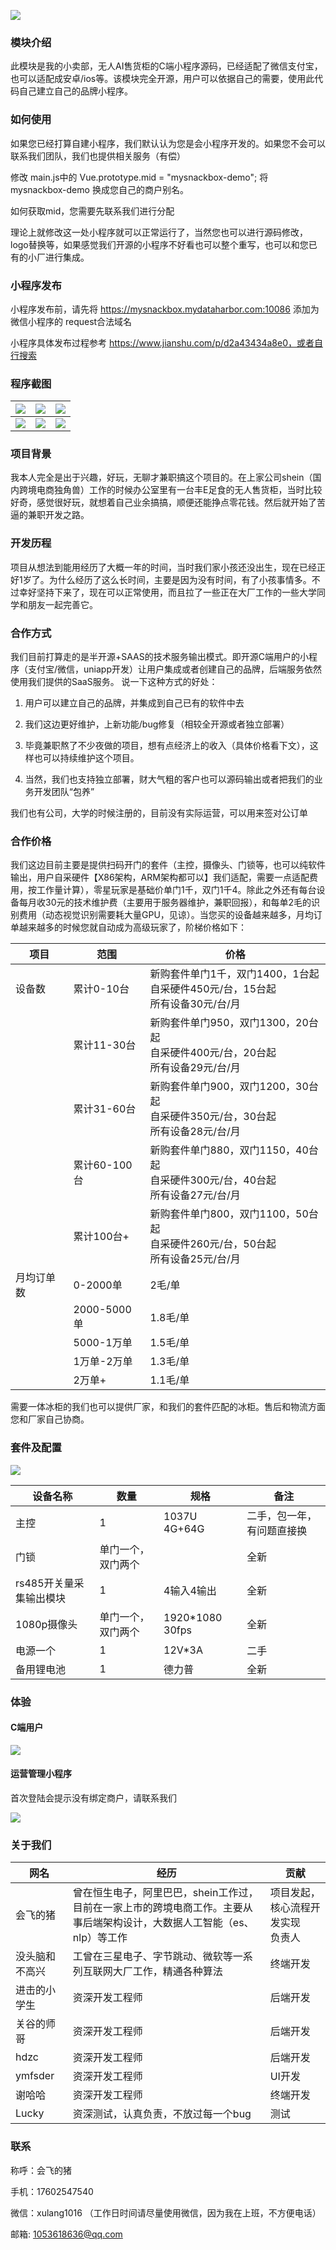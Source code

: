 ![](doc-resource\logo.jpg)

### 模块介绍

此模块是我的小卖部，无人AI售货柜的C端小程序源码，已经适配了微信支付宝，也可以适配成安卓/ios等。该模块完全开源，用户可以依据自己的需要，使用此代码自己建立自己的品牌小程序。

### 如何使用

如果您已经打算自建小程序，我们默认认为您是会小程序开发的。如果您不会可以联系我们团队，我们也提供相关服务（有偿）

修改 main.js中的 Vue.prototype.mid = "mysnackbox-demo"; 将 mysnackbox-demo 换成您自己的商户别名。

如何获取mid，您需要先联系我们进行分配

理论上就修改这一处小程序就可以正常运行了，当然您也可以进行源码修改，logo替换等，如果感觉我们开源的小程序不好看也可以整个重写，也可以和您已有的小厂进行集成。

### 小程序发布

小程序发布前，请先将 https://mysnackbox.mydataharbor.com:10086  添加为微信小程序的 request合法域名

小程序具体发布过程参考 https://www.jianshu.com/p/d2a43434a8e0，或者自行搜索

### 程序截图

| ![](doc-resource\home.jpg) | ![](doc-resource\terminal-goods.jpg) | ![](doc-resource\center.jpg) |
| ------------------------------------------------------------ | ------------------------------------------------------------ | ------------------------------------------------------------ |
| ![](doc-resource\order.jpg) | ![](doc-resource\order2.jpg) | ![](doc-resource\userinfo.jpg) |



### 项目背景

我本人完全是出于兴趣，好玩，无聊才兼职搞这个项目的。在上家公司shein（国内跨境电商独角兽）工作的时候办公室里有一台丰E足食的无人售货柜，当时比较好奇，感觉很好玩，就想着自己业余搞搞，顺便还能挣点零花钱。然后就开始了苦逼的兼职开发之路。

### 开发历程
项目从想法到能用经历了大概一年的时间，当时我们家小孩还没出生，现在已经正好1岁了。为什么经历了这么长时间，主要是因为没有时间，有了小孩事情多。不过幸好坚持下来了，现在可以正常使用，而且拉了一些正在大厂工作的一些大学同学和朋友一起完善它。

### 合作方式
我们目前打算走的是半开源+SAAS的技术服务输出模式。即开源C端用户的小程序（支付宝/微信，uniapp开发）让用户集成或者创建自己的品牌，后端服务依然使用我们提供的SaaS服务。
说一下这种方式的好处：

1. 用户可以建立自己的品牌，并集成到自己已有的软件中去

2. 我们这边更好维护，上新功能/bug修复（相较全开源或者独立部署）

3. 毕竟兼职熬了不少夜做的项目，想有点经济上的收入（具体价格看下文），这样也可以持续维护这个项目。

4. 当然，我们也支持独立部署，财大气粗的客户也可以源码输出或者把我们的业务开发团队“包养”

  我们也有公司，大学的时候注册的，目前没有实际运营，可以用来签对公订单

### 合作价格

我们这边目前主要是提供扫码开门的套件（主控，摄像头、门锁等，也可以纯软件输出，用户自采硬件【X86架构，ARM架构都可以】我们适配，需要一点适配费用，按工作量计算），零星玩家是基础价单门1千，双门1千4。除此之外还有每台设备每月收30元的技术维护费（主要用于服务器维护，兼职回报），和每单2毛的识别费用（动态视觉识别需要耗大量GPU，见谅）。当您买的设备越来越多，月均订单越来越多的时候您就自动成为高级玩家了，阶梯价格如下：

| 项目       | 范围         | 价格                                                         |
| ---------- | ------------ | ------------------------------------------------------------ |
| 设备数     | 累计0-10台   | 新购套件单门1千，双门1400，1台起<br>自采硬件450元/台，15台起<br>所有设备30元/台/月 |
|            | 累计11-30台  | 新购套件单门950，双门1300，20台起<br>自采硬件400元/台，20台起<br/>所有设备29元/台/月<br/> |
|            | 累计31-60台  | 新购套件单门900，双门1200，30台起<br/>自采硬件350元/台，30台起<br/>所有设备28元/台/月<br/> |
|            | 累计60-100台 | 新购套件单门880，双门1150，40台起<br/>自采硬件300元/台，40台起<br/>所有设备27元/台/月<br/> |
|            | 累计100台+   | 新购套件单门800，双门1100，50台起<br>自采硬件260元/台，50台起<br/>所有设备25元/台/月 |
| 月均订单数 | 0-2000单     | 2毛/单                                                       |
|            | 2000-5000单  | 1.8毛/单                                                     |
|            | 5000-1万单   | 1.5毛/单                                                     |
|            | 1万单-2万单  | 1.3毛/单                                                     |
|            | 2万单+       | 1.1毛/单                                                     |

需要一体冰柜的我们也可以提供厂家，和我们的套件匹配的冰柜。售后和物流方面您和厂家自己协商。

### 套件及配置

![](doc-resource\device.jpg)

| 设备名称                | 数量               | 规格            | 备注                       |
| ----------------------- | ------------------ | --------------- | -------------------------- |
| 主控                    | 1                  | 1037U 4G+64G    | 二手，包一年，有问题直接换 |
| 门锁                    | 单门一个，双门两个 |                 | 全新                       |
| rs485开关量采集输出模块 | 1                  | 4输入4输出      | 全新                       |
| 1080p摄像头             | 单门一个，双门两个 | 1920*1080 30fps | 全新                       |
| 电源一个                | 1                  | 12V*3A          | 二手                       |
| 备用锂电池              | 1                  | 德力普          | 全新                       |

### 体验

#### C端用户

![](doc-resource\customer_qrcode.jpg)

#### 运营管理小程序

首次登陆会提示没有绑定商户，请联系我们

![](doc-resource\merchant_qrcode.jpg)



### 关于我们

| 网名           | 经历 | 贡献                                     |
| -------------- | -------- | ---------------------------------------- |
| 会飞的猪       | 曾在恒生电子，阿里巴巴，shein工作过，目前在一家上市的跨境电商工作。主要从事后端架构设计，大数据人工智能（es、nlp）等工作 | 项目发起，核心流程开发实现<br>负责人 |
| 没头脑和不高兴 | 工曾在三星电子、字节跳动、微软等一系列互联网大厂工作，精通各种算法 | 终端开发                                 |
| 进击的小学生   | 资深开发工程师 | 后端开发                                 |
| 关谷的师哥     | 资深开发工程师 | 后端开发                                 |
| hdzc           | 资深开发工程师 | 后端开发                                 |
| ymfsder        | 资深开发工程师 | UI开发                                   |
| 谢哈哈         | 资深开发工程师 | 终端开发                                 |
| Lucky          | 资深测试，认真负责，不放过每一个bug | 测试                                     |

### 联系
称呼：会飞的猪

手机：17602547540

微信：xulang1016 （工作日时间请尽量使用微信，因为我在上班，不方便电话）

邮箱: 1053618636@qq.com